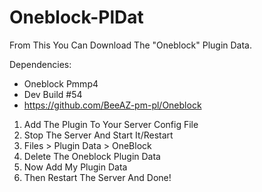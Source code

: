 # Oneblock-PlDat
From This You Can Download The "Oneblock" Plugin Data.

Dependencies:
- Oneblock Pmmp4
- Dev Build #54
- https://github.com/BeeAZ-pm-pl/Oneblock

1. Add The Plugin To Your Server Config File
2. Stop The Server And Start It/Restart
3. Files > Plugin Data > OneBlock
4. Delete The Oneblock Plugin Data
5. Now Add My Plugin Data
6. Then Restart The Server And Done!
